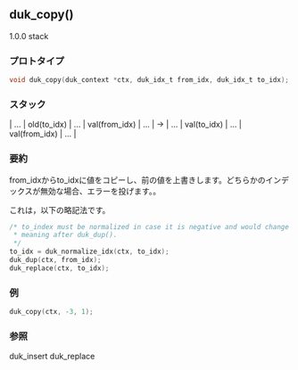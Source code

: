 ## duk_copy() 

1.0.0 stack

### プロトタイプ

```c
void duk_copy(duk_context *ctx, duk_idx_t from_idx, duk_idx_t to_idx);
```

### スタック

| ... | old(to_idx) | ... | val(from_idx) | ... | -> | ... | val(to_idx) | ... | val(from_idx) | ... |

### 要約

from_idxからto_idxに値をコピーし、前の値を上書きします。どちらかのインデックスが無効な場合、エラーを投げます。。

これは，以下の略記法です。

```c
/* to_index must be normalized in case it is negative and would change its
 * meaning after duk_dup().
 */
to_idx = duk_normalize_idx(ctx, to_idx);
duk_dup(ctx, from_idx);
duk_replace(ctx, to_idx);
```

### 例

```c
duk_copy(ctx, -3, 1);
```

### 参照

duk_insert
duk_replace